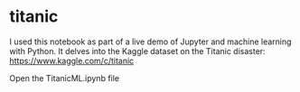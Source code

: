 # titanic

I used this notebook as part of a live demo of Jupyter and machine learning with Python. It delves into the Kaggle dataset on the Titanic disaster: https://www.kaggle.com/c/titanic

Open the TitanicML.ipynb file
